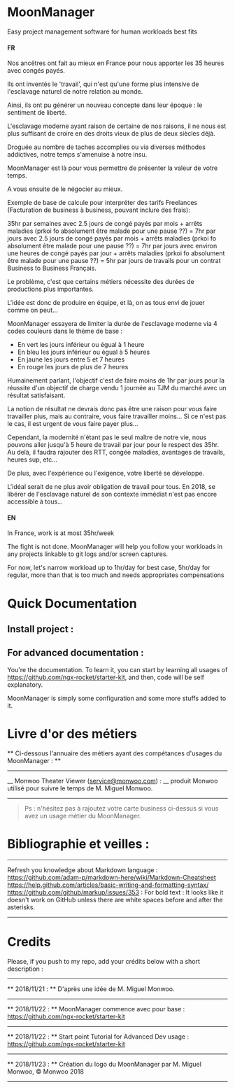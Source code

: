 # MoonManager
Easy project management software for human workloads best fits

#### FR
Nos ancêtres ont fait au mieux en France pour nous apporter les 35 heures avec congés payés.

Ils ont inventés le 'travail', qui n'est qu'une forme plus intensive de l'esclavage naturel de notre relation au monde.

Ainsi, ils ont pu générer un nouveau concepte dans leur époque : le sentiment de liberté.

L'esclavage moderne ayant raison de certaine de nos raisons, il ne nous est plus suffisant de croire en des droits vieux de plus de deux siècles déjà.

Droguée au nombre de taches accomplies ou via diverses méthodes addictives, notre temps s'amenuise à notre insu.

MoonManager est là pour vous permettre de présenter la valeur de votre temps.

A vous ensuite de le négocier au mieux.

Exemple de base de calcule pour interpréter des tarifs Freelances (Facturation de business à business, pouvant inclure des frais):

35hr par semaines avec 2.5 jours de congé payés par mois + arrêts maladies (prkoi fo absolument être malade pour une pause ??)
= 7hr par jours avec 2.5 jours de congé payés par mois + arrêts maladies (prkoi fo absolument être malade pour une pause ??)
= 7hr par jours avec environ une heures de congé payés par jour + arrêts maladies (prkoi fo absolument être malade pour une pause ??)
= 5hr par jours de travails pour un contrat Business to Business Français.

Le problème, c'est que certains métiers nécessite des durées de productions plus importantes.

L'idée est donc de produire en équipe, et là, on as tous envi de jouer comme on peut...

MoonManager essayera de limiter la durée de l'esclavage moderne via 4 codes couleurs dans le thème de base :
- En vert les jours inférieur ou égual à 1 heure
- En bleu les jours inférieur ou égual à 5 heures
- En jaune les jours entre 5 et 7 heures
- En rouge les jours de plus de 7 heures


Humainement parlant, l'objectif c'est de faire moins de 1hr par jours pour la réussite d'un objectif de charge vendu 1 journée au TJM du marché avec un résultat satisfaisant.

La notion de résultat ne devrais donc pas être une raison pour vous faire travailler plus, mais au contraire, vous faire travailler moins... Si ce n'est pas le cas, il est urgent de vous faire payer plus... 

Cependant, la modernité n'étant pas le seul maître de notre vie, nous pouvons aller jusqu'à 5 heure de travail par jour pour le respect des 35hr. Au delà, il faudra rajouter des RTT, congée maladies, avantages de travails, heures sup, etc...

De plus, avec l'expèrience ou l'exigence, votre liberté se développe.

L'idéal serait de ne plus avoir obligation de travail pour tous.
En 2018, se libérer de l'esclavage naturel de son contexte immédiat n'est pas encore accessible à tous...


#### EN
In France, work is at most 35hr/week

The fight is not done. MoonManager will help you follow your workloads in any projects linkable to git logs and/or screen captures.

For now, let's narrow workload up to 1hr/day for best case, 5hr/day for regular, more than that is too much and needs appropriates compensations

# Quick Documentation

## Install project :


## For advanced documentation :
You're the documentation. To learn it, you can start by learning all usages of https://github.com/ngx-rocket/starter-kit, and then, code will be self explanatory.

MoonManager is simply some configuration and some more stuffs added to it.

# Livre d'or des métiers

 ** Ci-dessous l'annuaire des métiers ayant des compétances d'usages du MoonManager : ** 
___
__ Monwoo Theater Viewer (service@monwoo.com) : __ produit Monwoo utilisé pour suivre le temps de M. Miguel Monwoo.


___
> Ps : n'hésitez pas à rajoutez votre carte business ci-dessus si vous avez un usage métier du MoonManager.

# Bibliographie et veilles :
___
Refresh you knowledge about Markdown language :
https://github.com/adam-p/markdown-here/wiki/Markdown-Cheatsheet
https://help.github.com/articles/basic-writing-and-formatting-syntax/
https://github.com/github/markup/issues/353 :
For bold text : It looks like it doesn't work on GitHub unless there are white spaces before and after the asterisks.
___

# Credits
Please, if you push to my repo, add your crédits below with a short description :

___
 ** 2018/11/21 : ** D'après une idée de M. Miguel Monwoo.
___
 ** 2018/11/22 : ** MoonManager commence avec pour base : https://github.com/ngx-rocket/starter-kit
___
 ** 2018/11/22 : ** Start point Tutorial for Advanced Dev usage : https://github.com/ngx-rocket/starter-kit
___
 ** 2018/11/23 : ** Création du logo du MoonManager par M. Miguel Monwoo, © Monwoo 2018
___


